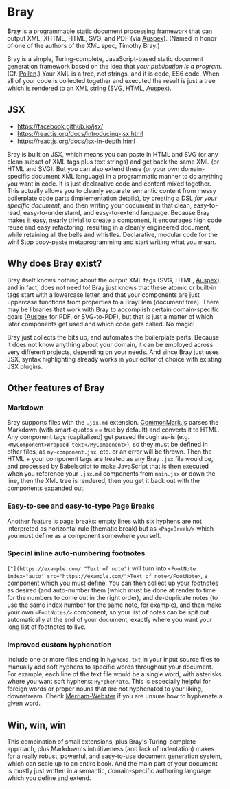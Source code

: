 # Bray

**Bray** is a programmable static document processing framework that can output XML, XHTML, HTML, SVG, and PDF (via [Auspex](https://github.com/jupdike/auspex)). (Named in honor of one of the authors of the XML spec, Timothy Bray.)

Bray is a simple, Turing-complete, JavaScript-based static document generation framework based on the idea that *your publication is a program*. (Cf. [Pollen](https://docs.racket-lang.org/pollen/).) Your XML is a tree, not strings, and it is code, ES6 code. When all of your code is collected together and executed the result is just a tree which is rendered to an XML string (SVG, HTML, [Auspex](https://github.com/jupdike/auspex)).

## JSX

* https://facebook.github.io/jsx/
* https://reactjs.org/docs/introducing-jsx.html
* https://reactjs.org/docs/jsx-in-depth.html

Bray is built on JSX, which means you can paste in HTML and SVG (or any clean subset of XML tags plus text strings) and get back the same XML (or HTML and SVG). But you can also extend these (or your own domain-specific document XML language) in a programmatic manner to do anything you want in code. It is just declarative code and content mixed together. This actually allows you to cleanly separate semantic content from messy boilerplate code parts (implementation details), by creating a [DSL](https://en.wikipedia.org/wiki/Domain-specific_language) *for your specific document*, and then writing your document in that clean, easy-to-read, easy-to-understand, and easy-to-extend language. Because Bray makes it easy, nearly trivial to create a component, it encourages high code reuse and easy refactoring, resulting in a cleanly engineered document, while retaining all the bells and whistles. Declarative, modular code for the win! Stop copy-paste metaprogramming and start writing what you mean.

## Why does Bray exist?

Bray itself knows nothing about the output XML tags (SVG, HTML, [Auspex](https://github.com/jupdike/auspex)), and in fact, does not need to! Bray just knows that these atomic or built-in tags start with a lowercase letter, and that your components are just uppercase functions from properties to a BrayElem (document tree). There may be libraries that work with Bray to accomplish certain domain-specific goals ([Auspex](https://github.com/jupdike/auspex) for PDF, or SVG-to-PDF), but that is just a matter of which later components get used and which code gets called. No magic!

Bray just collects the bits up, and automates the boilerplate parts. Because it does not know anything about your domain, it can be employed across very different projects, depending on your needs. And since Bray just uses JSX, syntax highlighting already works in your editor of choice with existing JSX plugins.

## Other features of Bray

### Markdown

Bray supports files with the `.jsx.md` extension. [CommonMark.js](https://github.com/commonmark/commonmark.js) parses the Markdown (with smart-quotes == true by default) and converts it to HTML. Any component tags (capitalized) get passed through as-is (e.g. `<MyComponent>Wrapped text</MyComponent>`), so they must be defined in other files, as `my-component.jsx`, etc. or an error will be thrown. Then the HTML + your component tags are treated as any Bray `.jsx` file would be, and processed by Babelscript to make JavaScript that is then executed when you reference your `.jsx.md` components from `main.jsx` or down the line, then the XML tree is rendered, then you get it back out with the components expanded out.

### Easy-to-see and easy-to-type Page Breaks

Another feature is page breaks: empty lines with six hyphens are not interpreted as horizontal rule (thematic break) but as `<PageBreak/>` which you must define as a component somewhere yourself.

### Special inline auto-numbering footnotes

`[^](https://example.com/ "Text of note")` will turn into `<FootNote index="auto" src="https://example.com/">Text of note</FootNote>`, a component which you must define. You can then collect up your footnotes as desired (and auto-number them (which must be done at render to time for the numbers to come out in the right order), and de-duplicate notes (to use the same index number for the same note, for example), and then make your own `<FootNotes/>` component, so your list of notes can be spit out automatically at the end of your document, exactly where you want your long list of footnotes to live.

### Improved custom hyphenation

Include one or more files ending in `hyphens.txt` in your input source files to manually add soft hyphens to specific words throughout your document. For example, each line of the text file would be a single word, with asterisks where you want soft hyphens: `Hy*phen*ate`. This is especially helpful for foreign words or proper nouns that are not hyphenated to your liking, downstream. Check [Merriam-Webster](https://www.merriam-webster.com/dictionary/hyphenate) if you are unsure how to hyphenate a given word.

## Win, win, win

This combination of small extensions, plus Bray's Turing-complete approach, plus Markdown's intuitiveness (and lack of indentation) makes for a really robust, powerful, and easy-to-use document generation system, which can scale up to an entire book. And the main part of your document is mostly just written in a semantic, domain-specific authoring language which you define and extend.
